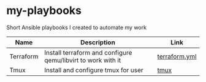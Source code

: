 # my-playbooks
Short Ansible playbooks I created to automate my work


| Name | Description | Link |
| ------ | ------ | ------ | 
| Terraform | Install terraform and configure qemu/libvirt to work with it | [terraform.yml](terraform/terraform.yml)|
| Tmux | Install and configure tmux for user | [tmux](tmux) |